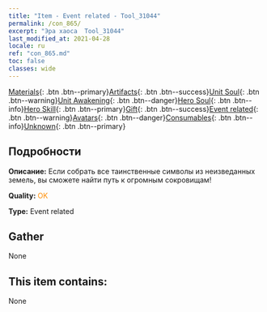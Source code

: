 ```yaml
---
title: "Item - Event related - Tool_31044"
permalink: /con_865/
excerpt: "Эра хаоса  Tool_31044"
last_modified_at: 2021-04-28
locale: ru
ref: "con_865.md"
toc: false
classes: wide
---
```

 [Materials](/ItemsRU/){: .btn .btn--primary}[Artifacts](/ItemsRU/Artifacts/){: .btn .btn--success}[Unit Soul](/ItemsRU/UnitSoul/){: .btn .btn--warning}[Unit Awakening](/ItemsRU/UnitAwakening/){: .btn .btn--danger}[Hero Soul](/ItemsRU/HeroSoul/){: .btn .btn--info}[Hero Skill](/ItemsRU/HeroSkill/){: .btn .btn--primary}[Gift](/ItemsRU/Gift/){: .btn .btn--success}[Event related](/ItemsRU/Events/){: .btn .btn--warning}[Avatars](/ItemsRU/Avatars/){: .btn .btn--danger}[Consumables](/ItemsRU/Consumables/){: .btn .btn--info}[Unknown](/ItemsRU/Unknown/){: .btn .btn--primary}

## Подробности
 **Описание:** Если собрать все таинственные символы из неизведанных земель, вы сможете найти путь к огромным сокровищам!

 **Quality:** <span style="color: #FF8C00">OK</span>

 **Type:** Event related

## Gather

  None

## This item contains:

  None

